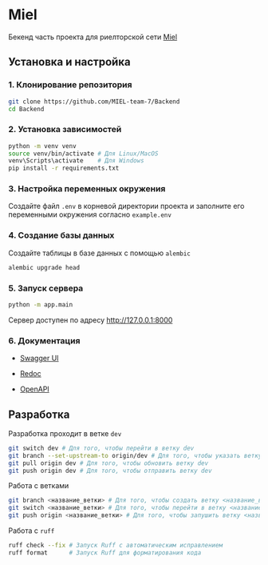 # Miel

Бекенд часть проекта для риелторской сети [Miel](https://miel.ru/)


## Установка и настройка

### 1. Клонирование репозитория

```bash
git clone https://github.com/MIEL-team-7/Backend
cd Backend
```

### 2. Установка зависимостей

```bash
python -m venv venv
source venv/bin/activate # Для Linux/MacOS
venv\Scripts\activate    # Для Windows
pip install -r requirements.txt
```

### 3. Настройка переменных окружения
Создайте файл `.env` в корневой директории проекта и заполните его переменными окружения согласно `example.env`

### 4. Создание базы данных
Создайте таблицы в базе данных с помощью `alembic`
```bash
alembic upgrade head
```


### 5. Запуск сервера

```bash
python -m app.main
```

Сервер доступен по адресу http://127.0.0.1:8000

### 6. Документация

- [Swagger UI](http://127.0.0.1:8000/docs)

- [Redoc](http://127.0.0.1:8000/redoc)

- [OpenAPI](http://127.0.0.1:8000/openapi.json)


## Разработка

Разработка проходит в ветке `dev`
```bash
git switch dev # Для того, чтобы перейти в ветку dev
git branch --set-upstream-to origin/dev # Для того, чтобы указать ветку dev как ветку по умолчанию
git pull origin dev # Для того, чтобы обновить ветку dev
git push origin dev # Для того, чтобы отправить ветку dev
```

Работа с ветками
```bash
git branch <название_ветки> # Для того, чтобы создать ветку <название_ветки>
git switch <название_ветки> # Для того, чтобы перейти в ветку <название_ветки>
git push origin <название_ветки> # Для того, чтобы запушить ветку <название_ветки>
```

Работа с `ruff`
```bash
ruff check --fix # Запуск Ruff с автоматическим исправлением
ruff format      # Запуск Ruff для форматирования кода
```